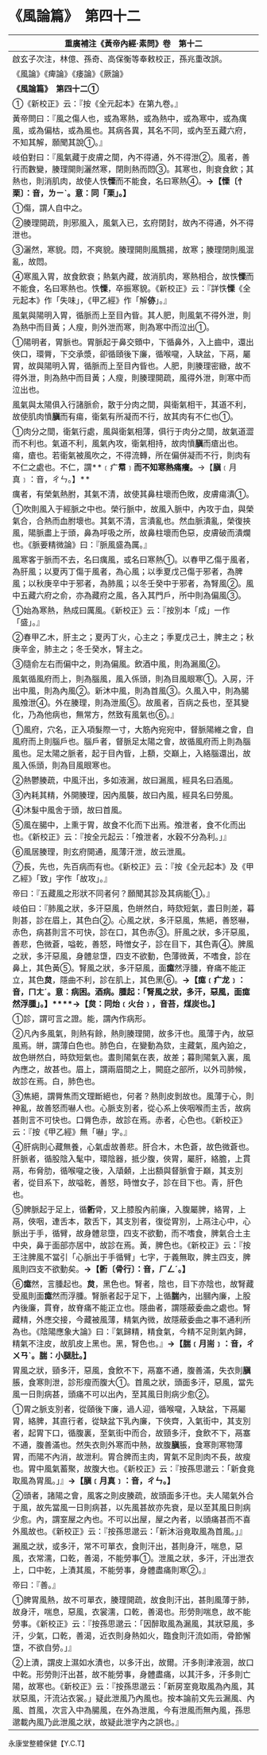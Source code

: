 # 《風論篇》　第四十二

|**重廣補注《黃帝內經·素問》卷　第十二**|
|---|
|啟玄子次注，林億、孫奇、高保衡等奉敕校正，孫兆重改誤。|
|《風論》《痺論》《痿論》《厥論》|
|**《風論篇》　第四十二①**|
|①《新校正》云：『按《全元起本》在第九卷。』|
|黃帝問曰：『風之傷人也，或為寒熱，或為熱中，或為寒中，或為癘風，或為偏枯，或為風也。其病各異，其名不同，或內至五藏六府，不知其解，願聞其說①。』|
|岐伯對曰：『風氣藏于皮膚之間，內不得通，外不得泄②。風者，善行而數變，腠理開則灑然寒，閉則熱而悶③。其寒也，則衰食飲；其熱也，則消肌肉，故使人怢**慄**而不能食，名曰寒熱④。**→【慄〔忄栗〕：音，ㄌㄧˋ。意：同「栗」。】**|
|①傷，謂人自中之。|
|②腠理開疏，則邪風入，風氣入已，玄府閉封，故內不得通，外不得泄也。|
|③灑然，寒貌。悶，不爽貌。腠理開則風飄揚，故寒；腠理閉則風混亂，故悶。|
|④寒風入胃，故食飲衰；熱氣內藏，故消肌肉，寒熱相合，故怢**慄**而不能食，名曰寒熱也。怢**慄**，卒振寒貌。《新校正》云：『詳怢**慄**《全元起本》作「失味」，《甲乙經》作「解**㑊**」。』|
|風氣與陽明入胃，循脈而上至目內眥。其人肥，則風氣不得外泄，則為熱中而目黃；人瘦，則外泄而寒，則為寒中而泣出①。|
|①陽明者，胃脈也。胃脈起于鼻交頞中，下循鼻外，入上齒中，還出俠口，環脣，下交承漿，卻循頤後下廉，循喉嚨，入缺盆，下鬲，屬胃，故與陽明入胃，循脈而上至目內眥也。人肥，則腠理密緻，故不得外泄，則為熱中而目黃；人瘦，則腠理開疏，風得外泄，則寒中而泣出也。|
|風氣與太陽俱入行諸脈俞，散于分肉之間，與衛氣相干，其道不利，故使肌肉憤**䐜**而有瘍，衛氣有所凝而不行，故其肉有不仁也①。|
|①肉分之間，衛氣行處，風與衛氣相薄，俱行于肉分之間，故氣道澀而不利也。氣道不利，風氣內攻，衛氣相持，故肉憤**䐜**而瘡出也。瘍，瘡也。若衛氣被風吹之，不得流轉，所在偏併凝而不行，則肉有不仁之處也。不仁，謂**﹝疒****帬****﹞**而不知寒熱痛癢。**→【****䐜****﹝月真﹞：音，ㄔㄣ。】**|
|癘者，有榮氣熱胕，其氣不清，故使其鼻柱壞而色敗，皮膚瘍潰①。|
|①吹則風入于經脈之中也。榮行脈中，故風入脈中，內攻于血，與榮氣合，合熱而血胕壞也。其氣不清，言潰亂也。然血脈潰亂，榮復挾風，陽脈盡上于頭，鼻為呼吸之所，故鼻柱壞而色惡，皮膚破而潰爛也。《脈要精微論》曰：『脈風盛為厲。』|
|風寒客于脈而不去，名曰癘風，或名曰寒熱①。以春甲乙傷于風者，為肝風；以夏丙丁傷于風者，為心風；以季夏戊己傷于邪者，為脾風；以秋庚辛中于邪者，為肺風；以冬壬癸中于邪者，為腎風②。風中五藏六府之俞，亦為藏府之風，各入其門戶，所中則為偏風③。|
|①始為寒熱，熱成曰厲風。《新校正》云：『按別本「成」一作「盛」。』|
|②春甲乙木，肝主之；夏丙丁火，心主之；季夏戊己土，脾主之；秋庚辛金，肺主之；冬壬癸水，腎主之。|
|③隨俞左右而偏中之，則為偏風。飲酒中風，則為漏風②。|
|風氣循風府而上，則為腦風，風入係頭，則為目風眼寒①。入房，汗出中風，則為內風②。新沐中風，則為首風③。久風入中，則為腸風飧泄④。外在腠理，則為泄風⑤。故風者，百病之長也，至其變化，乃為他病也，無常方，然致有風氣也⑥。』|
|①風府，穴名，正入項髮際一寸，大筋內宛宛中，督脈陽維之會，自風府而上則腦戶也。腦戶者，督脈足太陽之會，故循風府而上則為腦風也。足太陽之脈者，起于目內眥，上額，交巔上，入絡腦還出，故風入係頭，則為目風眼寒也。|
|②熱鬱腠疏，中風汗出，多如液漏，故曰漏風，經具名曰酒風。|
|③內耗其精，外開腠理，因內風襲，故曰內風，經具名曰勞風。|
|④沐髮中風舍于頭，故曰首風。|
|⑤風在腸中，上熏于胃，故食不化而下出焉。飧泄者，食不化而出也。《新校正》云：『按全元起云：「飧泄者，水穀不分為利。」』|
|⑥風居腠理，則玄府開通，風薄汗泄，故云泄風。|
|⑦長，先也，先百病而有也。《新校正》云：『按《全元起本》及《甲乙經》「致」字作「故攻」。』|
|帝曰：『五藏風之形狀不同者何？願聞其診及其病能①。』|
|岐伯曰：『肺風之狀，多汗惡風，色皏然白，時欬短氣，晝日則差，暮則甚，診在眉上，其色白②。心風之狀，多汗惡風，焦絕，善怒嚇，赤色，病甚則言不可快，診在口，其色赤③。肝風之狀，多汗惡風，善悲，色微蒼，嗌乾，善怒，時憎女子，診在目下，其色青④。脾風之狀，多汗惡風，身體怠墯，四支不欲動，色薄微黃，不嗜食，診在鼻上，其色黃⑤。腎風之狀，多汗惡風，面**痝**然浮腫，脊痛不能正立，其色**炱**，隱曲不利，診在肌上，其色黑⑥。**→【痝﹝疒龙﹞：音，ㄇㄤˊ。意：病困。酒病。腫起：「腎風之狀，多汗，惡風，面痝然浮腫」。】****→【****炱****：同炲﹝火台﹞，音苔，煤炭也。】**|
|①診，謂可言之證。能，謂內作病形。|
|②凡內多風氣，則熱有餘，熱則腠理開，故多汗也。風薄于內，故惡風焉。皏，謂薄白色也。肺色白，在變動為欬，主藏氣，風內廹之，故色皏然白，時欬短氣也。晝則陽氣在表，故差；暮則陽氣入裏，風內應之，故甚也。眉上，謂兩眉間之上，闕庭之部所，以外司肺候，故診在焉。白，肺色也。|
|③焦絕，謂脣焦而文理斷絕也，何者？熱則皮剝故也。風薄于心，則神亂，故善怒而嚇人也。心脈支別者，從心系上俠咽喉而主舌，故病甚則言不可快也。口脣色赤，故診在焉。赤者，心色也。《新校正》云：『按《甲乙經》無「嚇」字。』|
|④肝病則心藏無養，心氣虛故善悲。肝合木，木色蒼，故色微蒼也。肝脈者，循股陰入髦中，環陰器，抵少腹，俠胃，屬肝，絡膽，上貫鬲，布脅肋，循喉嚨之後，入頏顙，上出額與督脈會于巔，其支別者，從目系下，故嗌乾，善怒，時憎女子，診在目下也。青，肝色也。|
|⑤脾脈起于足上，循**䯒**骨，又上膝股內前廉，入腹屬脾，絡胃，上鬲，俠咽，連舌本，散舌下，其支別者，復從胃別，上鬲注心中，心脈出于手，循臂，故身體怠墮，四支不欲動，而不嗜食，脾氣合土主中央，鼻于面部亦居中，故診在焉。黃，脾色也。《新校正》云：『按王注脾風不當引「心脈出于手循臂」七字，于義無取，脾主四支，脾風則四支不欲動矣。**→【****䯒****〔骨行〕：音，ㄏㄥˊ。】**|
|⑥**痝**然，言腫起也。**炱**，黑色也。腎者，陰也，目下亦陰也，故腎藏受風則面**痝**然而浮腫。腎脈者起于足下，上循**腨**內，出膕內廉，上股內後廉，貫脊，故脊痛不能正立也。隱曲者，謂隱蔽委曲之處也。腎藏精，外應交接，今藏被風薄，精氣內微，故隱蔽委曲之事不通利所為也。《陰陽應象大論》曰：『氣歸精，精食氣，今精不足則氣內歸，精氣不注皮，故肌皮上黑也。黑，腎色也。』**→【****腨****﹝月耑﹞：音，ㄔㄨㄢˋ。****腨****：小腿肚。】**|
|胃風之狀，頸多汗，惡風，食飲不下，鬲塞不通，腹善滿，失衣則**䐜**脹，食寒則泄，診形瘦而腹大①。首風之狀，頭面多汗，惡風，當先風一日則病甚，頭痛不可以出內，至其風日則病少愈②。|
|①胃之脈支別者，從頤後下廉，過人迎，循喉嚨，入缺盆，下鬲屬胃，絡脾，其直行者，從缺盆下乳內廉，下俠齊，入氣街中，其支別者，起胃下口，循腹裏，至氣街中而合，故頸多汗，食飲不下，鬲塞不通，腹善滿也。然失衣則外寒而中熱，故腹**䐜**脹，食寒則寒物薄胃，而陽不內消，故泄利。胃合脾而主肉，胃氣不足則肉不長，故瘦也。胃中風氣蓄聚，故腹大也。《新校正》云：『按孫思邈云：「新食竟取風為胃風。」』**→【****䐜****﹝月真﹞：音，ㄔㄣ。】**|
|②頭者，諸陽之會，風客之則皮腠疏，故頭面多汗也。夫人陽氣外合于風，故先當風一日則病甚，以先風甚故亦先衰，是以至其風日則病少愈。內，謂室屋之內也。不可以出屋，屋之內者，以頭痛甚而不喜外風故也。《新校正》云：『按孫思邈云：「新沐浴竟取風為首風。」』|
|漏風之狀，或多汗，常不可單衣，食則汗出，甚則身汗，喘息，惡風，衣常濡，口乾，善渴，不能勞事①。泄風之狀，多汗，汗出泄衣上，口中乾，上漬其風，不能勞事，身體盡痛則寒②。』|
|帝曰：『善。』|
|①脾胃風熱，故不可單衣，腠理開疏，故食則汗出，甚則風薄于肺，故身汗，喘息，惡風，衣裳濡，口乾，善渴也。形勞則喘息，故不能勞事。《新校正》云：『按孫思邈云：「因醉取風為漏風，其狀惡風，多汗，少氣，口乾，善渴，近衣則身熱如火，臨食則汗流如雨，骨節懈墯，不欲自勞。」』|
|②上漬，謂皮上濕如水漬也，以多汗出，故爾。汗多則津液涸，故口中乾。形勞則汗出甚，故不能勞事，身體盡痛，以其汗多，汗多則亡陽，故寒也。《新校正》云：『按孫思邈云：「新房室竟取風為內風，其狀惡風，汗流沾衣裳。」疑此泄風乃內風也。按本論前文先云漏風、內風、首風，次言入中為腸風，在外為泄風，今有泄風而無內風，孫思邈載內風乃此泄風之狀，故疑此泄字內之誤也。』|


永康堂整體保健【Y.C.T】


